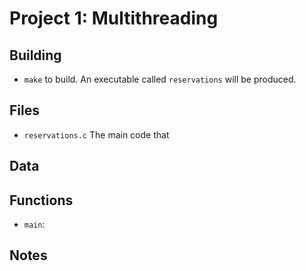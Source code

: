 # Project 1: Multithreading

## Building

* `make` to build. An executable called `reservations` will be produced.

## Files

* `reservations.c` The main code that

## Data



## Functions

* `main`:

## Notes



